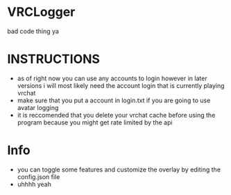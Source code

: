 # VRCLogger
bad code thing ya
# INSTRUCTIONS
- as of right now you can use any accounts to login however in later versions i will most likely need the account login that is currently playing vrchat
- make sure that you put a account in login.txt if you are going to use avatar logging
- it is reccomended that you delete your vrchat cache before using the program because you might get rate limited by the api
# Info
- you can toggle some features and customize the overlay by editing the config.json file
- uhhhh yeah

